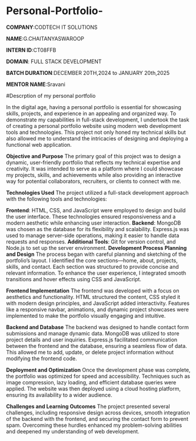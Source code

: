 # Personal-Portfolio-
**COMPANY**:CODTECH IT SOLUTIONS

**NAME**:G.CHAITANYASWAROOP

**INTERN ID**:CT08FFB

**DOMAIN**: FULL STACK DEVELOPMENT

**BATCH DURATION**:DECEMBER 20TH,2024 to JANUARY 20th,2025

**MENTOR NAME**:Sravani

#Descrption of my personal portfolio

  In the digital age, having a personal portfolio is essential for showcasing skills, projects, and experience in an appealing and organized way. To demonstrate my capabilities in full-stack development, I undertook the task of creating a personal portfolio website using modern web development tools and technologies. This project not only honed my technical skills but also allowed me to understand the intricacies of designing and deploying a functional web application.

**Objective and Purpose**
The primary goal of this project was to design a dynamic, user-friendly portfolio that reflects my technical expertise and creativity. It was intended to serve as a platform where I could showcase my projects, skills, and achievements while also providing an interactive way for potential collaborators, recruiters, or clients to connect with me.

**Technologies Used**
The project utilized a full-stack development approach with the following tools and technologies:

**Frontend**: HTML, CSS, and JavaScript were employed to design and build the user interface. These technologies ensured responsiveness and a modern aesthetic while enhancing user interaction.
**Backend**: MongoDB was chosen as the database for its flexibility and scalability. Express.js was used to manage server-side operations, making it easier to handle data requests and responses.
**Additional Tools**: Git for version control, and Node.js to set up the server environment.
**Development Process**
**Planning and Design**
The process began with careful planning and sketching of the portfolio’s layout. I identified the core sections—home, about, projects, skills, and contact. Each section was structured to provide concise and relevant information. To enhance the user experience, I integrated smooth transitions and hover effects using CSS and JavaScript.

**Frontend Implementation**
The frontend was developed with a focus on aesthetics and functionality. HTML structured the content, CSS styled it with modern design principles, and JavaScript added interactivity. Features like a responsive navbar, animations, and dynamic project showcases were implemented to make the portfolio visually engaging and intuitive.

**Backend and Database**
The backend was designed to handle contact form submissions and manage dynamic data. MongoDB was utilized to store project details and user inquiries. Express.js facilitated communication between the frontend and the database, ensuring a seamless flow of data. This allowed me to add, update, or delete project information without modifying the frontend code.

**Deployment and Optimization**
Once the development phase was complete, the portfolio was optimized for speed and accessibility. Techniques such as image compression, lazy loading, and efficient database queries were applied. The website was then deployed using a cloud hosting platform, ensuring its availability to a wider audience.

**Challenges and Learning Outcomes**
The project presented several challenges, including responsive design across devices, smooth integration of the backend with the frontend, and securing the contact form to prevent spam. Overcoming these hurdles enhanced my problem-solving abilities and deepened my understanding of web development.
